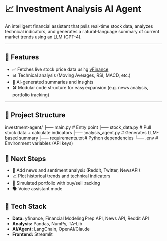 # 📈 Investment Analysis AI Agent

An intelligent financial assistant that pulls real-time stock data, analyzes technical indicators, and generates a natural-language summary of current market trends using an LLM (GPT-4).

---

## 🚀 Features

- ✅ Fetches live stock price data using [yFinance](https://pypi.org/project/yfinance/)
- 📊 Technical analysis (Moving Averages, RSI, MACD, etc.)
- 🧠 AI-generated summaries and insights
- 🛠️ Modular code structure for easy expansion (e.g. news analysis, portfolio tracking)

---

## 🧱 Project Structure

investment-agent/
├── main.py # Entry point
├── stock_data.py # Pull stock data + calculate indicators
├── analysis_agent.py # Generates LLM-based summary
├── requirements.txt # Python dependencies
└── .env # Environment variables (API keys)

## 🤩 Next Steps

- 📰 Add news and sentiment analysis (Reddit, Twitter, NewsAPI)
- 📈 Plot historical trends and technical indicators
- 💼 Simulated portfolio with buy/sell tracking
- 🗣️ Voice assistant mode

## 🥉 Tech Stack

- **Data:** yfinance, Financial Modeling Prep API, News API, Reddit API
- **Analysis:** Pandas, NumPy, TA-Lib
- **AI/Agent:** LangChain, OpenAI/Claude
- **Frontend:** Streamlit
